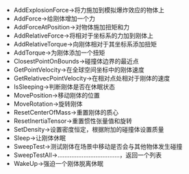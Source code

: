 - AddExplosionForce->将力施加到模拟爆炸效应的物体上
- AddForce->给刚体增加一个力
- AddForceAtPosition->对物体施加扭矩和力
- AddRelativeForce->将相对于坐标系的力加到刚体上
- AddRelativeTorque->向刚体相对于其坐标系添加扭矩
- AddTorque->为刚体添加一个扭矩
- ClosestPointOnBounds->碰撞体边界的最近点
- GetPointVelocity->在全球空间坐标中的刚体速度
- GetRelativecPointVelocity->在相对点处相对于刚体的速度
- IsSleeping->判断刚体是否在休眠状态
- MovePosition->移动刚体的位置
- MoveRotation->旋转刚体
- ResetCenterOfMass->重置刚体的质心
- ResetInertiaTensor->重置惯性张量值和旋转
- SetDensity->设置密度恒定，根据附加的碰撞体设置质量
- Sleep->让刚体休眠
- SweepTest->测试刚体在场景中移动是否会与其他物体发生碰撞
- SweepTestAll->....................................，返回一个列表
- WakeUp->强迫一个刚体脱离休眠
